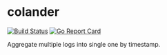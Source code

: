 # colander

[![Build Status](https://travis-ci.org/Supermercato24/colander.svg?branch=master)](https://travis-ci.org/Supermercato24/colander) [![Go Report Card](https://goreportcard.com/badge/github.com/Supermercato24/colander)](https://goreportcard.com/report/github.com/Supermercato24/colander)

Aggregate multiple logs into single one by timestamp.
